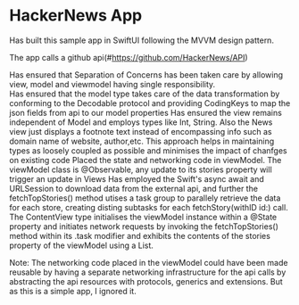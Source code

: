 # HackerNews App

Has built this sample app in SwiftUI following the MVVM design pattern.

The app calls a github api(#https://github.com/HackerNews/API)

Has ensured that Separation of Concerns has been taken care by allowing view, model and viewmodel having single responsibility.  
Has ensured that the model type takes care of the data transformation by conforming to the Decodable protocol and providing CodingKeys
to map the json fields from api to our model properties
Has ensured the view remains independent of Model and employs types like Int, String. Also the News view just displays a footnote text instead
of encompassing info such as domain name of website, author,etc. This approach helps in maintaining types as loosely coupled as possible and
minimises the impact of chanfges on existing code 
Placed the state and networking code in viewModel. 
The viewModel class is @Observable, any update to its stories property will trigger an update in Views
Has employed the Swift's async await and URLSession to download data from the external api, and further the fetchTopStories() method utises
a task group to parallely retrieve the data for each store, creating disting subtasks for each fetchStory(withID id:) call.
The ContentView type initialises the viewModel instance within a @State property and initiates network requests by invoking the
fetchTopStories() method within its .task modifier and exhibits the contents of the stories property of the viewModel using a List.

Note: The networking code placed in the viewModel could have been made reusable by having a separate networking infrastructure for the api calls by abstracting the api resources with protocols, generics and extensions. But as this is a simple app, I ignored it. 



